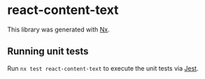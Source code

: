 # react-content-text

This library was generated with [Nx](https://nx.dev).

## Running unit tests

Run `nx test react-content-text` to execute the unit tests via [Jest](https://jestjs.io).
